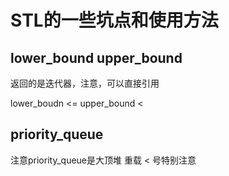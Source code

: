 # STL的一些坑点和使用方法
## lower_bound upper_bound

返回的是迭代器，注意，可以直接引用

lower_boudn <= 
upper_bound < 


## priority_queue

注意priority_queue是大顶堆
重载 < 号特别注意